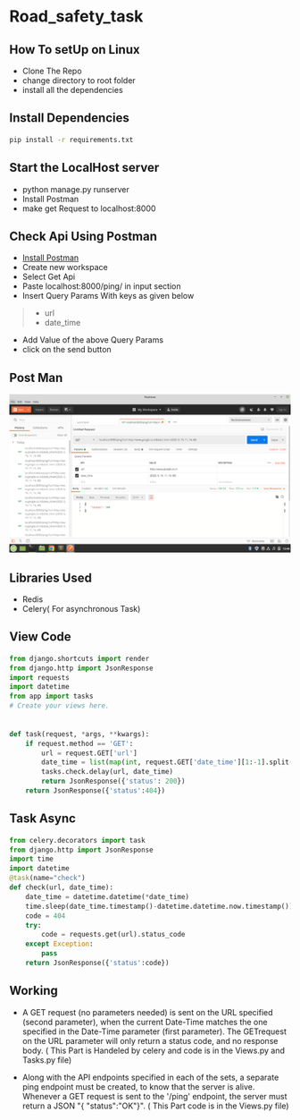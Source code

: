 # Road_safety_task

## How To setUp on Linux

* Clone The Repo
* change directory to root folder
* install all the dependencies

## Install Dependencies

```bash
pip install -r requirements.txt
```

## Start the LocalHost server
* python manage.py runserver
* Install Postman
* make get Request to localhost:8000

## Check Api Using Postman
* [Install Postman](https://www.postman.com/downloads/)
* Create new workspace
* Select Get Api
* Paste localhost:8000/ping/ in input section
* Insert Query Params With keys as given below
>  * url 
>  * date_time
* Add Value of the above Query Params
* click on the send button

## Post Man
![Postman](https://raw.githubusercontent.com/jhabarsingh/road_safety_task/master/django_intern.png)

## Libraries Used
* Redis
* Celery( For asynchronous Task)


## View Code
```python
from django.shortcuts import render
from django.http import JsonResponse
import requests
import datetime
from app import tasks 
# Create your views here.


def task(request, *args, **kwargs):
	if request.method == 'GET':
		url = request.GET['url']
		date_time = list(map(int, request.GET['date_time'][1:-1].split(',')))
		tasks.check.delay(url, date_time)
		return JsonResponse({'status': 200})
	return JsonResponse({'status':404})
```

## Task Async
```python
from celery.decorators import task
from django.http import JsonResponse
import time
import datetime
@task(name="check")
def check(url, date_time):
	date_time = datetime.datetime(*date_time)
	time.sleep(date_time.timestamp()-datetime.datetime.now.timestamp()) #Wait For The Given Time And then executes the futher code	
	code = 404
	try:
		code = requests.get(url).status_code
	except Exception:
		pass
	return JsonResponse({'status':code})
```


## Working
* A GET request (no parameters needed) is sent on the URL  specified (second parameter), when the current Date-Time matches the one specified in the Date-Time parameter (first parameter). The GETrequest on the URL parameter will only return a status code, and no response body. ( This Part is Handeled by celery and code is in the Views.py and Tasks.py file)

* Along with the API endpoints specified in each of the sets, a separate ping endpoint must be created, to know that the server is alive. Whenever a GET request is sent to the '/ping' endpoint, the server must return a JSON "{ "status":"OK"}".
( This Part code is in the Views.py file)
